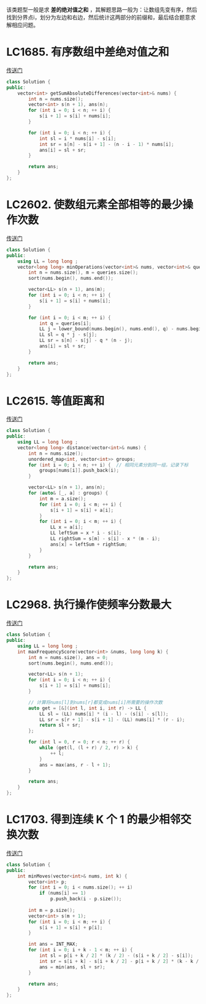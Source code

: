该类题型一般是求 **差的绝对值之和** ，其解题思路一般为：让数组先变有序，然后找到分界点i，划分为左边和右边，然后统计这两部分的前缀和，最后结合题意求解相应问题。


# LC1685. 有序数组中差绝对值之和
[传送门](https://leetcode.cn/problems/sum-of-absolute-differences-in-a-sorted-array/description/)
```C++
class Solution {
public:
    vector<int> getSumAbsoluteDifferences(vector<int>& nums) {
        int n = nums.size();
        vector<int> s(n + 1), ans(n);
        for (int i = 0; i < n; ++ i) {
            s[i + 1] = s[i] + nums[i];
        }

        for (int i = 0; i < n; ++ i) {
            int sl = i * nums[i] - s[i];
            int sr = s[n] - s[i + 1] - (n - i - 1) * nums[i];
            ans[i] = sl + sr;
        }

        return ans;
    }
};
```

# LC2602. 使数组元素全部相等的最少操作次数
[传送门](https://leetcode.cn/problems/minimum-operations-to-make-all-array-elements-equal/description/)
```C++
class Solution {
public:
    using LL = long long ;
    vector<long long> minOperations(vector<int>& nums, vector<int>& queries) {
        int n = nums.size(), m = queries.size();
        sort(nums.begin(), nums.end());

        vector<LL> s(n + 1), ans(m);
        for (int i = 0; i < n; ++ i) {
            s[i + 1] = s[i] + nums[i];
        }

        for (int i = 0; i < m; ++ i) {
            int q = queries[i];
            LL j = lower_bound(nums.begin(), nums.end(), q) - nums.begin();
            LL sl = q * j - s[j];
            LL sr = s[n] - s[j] - q * (n - j);
            ans[i] = sl + sr;
        }

        return ans;
    }
};
```

# LC2615. 等值距离和
[传送门](https://leetcode.cn/problems/sum-of-distances/)
```C++
class Solution {
public:
    using LL = long long ;
    vector<long long> distance(vector<int>& nums) {
        int n = nums.size();
        unordered_map<int, vector<int>> groups;
        for (int i = 0; i < n; ++ i) {  // 相同元素分到同一组，记录下标
            groups[nums[i]].push_back(i);
        }

        vector<LL> s(n + 1), ans(n);
        for (auto& [_, a] : groups) {
            int m = a.size();
            for (int i = 0; i < m; ++ i) {
                s[i + 1] = s[i] + a[i];
            }
            for (int i = 0; i < m; ++ i) {
                LL x = a[i];
                LL leftSum = x * i - s[i];
                LL rightSum = s[m] - s[i] - x * (m - i);
                ans[x] = leftSum + rightSum;
            }
        }

        return ans;
    }
};
```

# LC2968. 执行操作使频率分数最大
[传送门](https://leetcode.cn/problems/apply-operations-to-maximize-frequency-score/)
```C++
class Solution {
public:
    using LL = long long ;
    int maxFrequencyScore(vector<int> &nums, long long k) {
        int n = nums.size(), ans = 0;
        sort(nums.begin(), nums.end());

        vector<LL> s(n + 1);
        for (int i = 0; i < n; ++ i) {
            s[i + 1] = s[i] + nums[i];
        }

        // 计算将nums[l]到nums[r]都变成nums[i]所需要的操作次数
        auto get = [&](int l, int i, int r) -> LL {
            LL sl = (LL) nums[i] * (i - l) - (s[i] - s[l]);
            LL sr = s[r + 1] - s[i + 1] - (LL) nums[i] * (r - i);
            return sl + sr;
        };

        for (int l = 0, r = 0; r < n; ++ r) {
            while (get(l, (l + r) / 2, r) > k) {
                ++ l;
            }
            ans = max(ans, r - l + 1);
        }

        return ans;
    }
};
```

# LC1703. 得到连续 K 个 1 的最少相邻交换次数
[传送门](https://leetcode.cn/problems/minimum-adjacent-swaps-for-k-consecutive-ones/)
```C++
class Solution {
public:
    int minMoves(vector<int>& nums, int k) {
        vector<int> p;
        for (int i = 0; i < nums.size(); ++ i)
            if (nums[i] == 1)
                p.push_back(i - p.size());
        
        int m = p.size();
        vector<int> s(m + 1);
        for (int i = 0; i < m; ++ i) {
            s[i + 1] = s[i] + p[i];
        }

        int ans = INT_MAX;
        for (int i = 0; i + k - 1 < m; ++ i) {
            int sl = p[i + k / 2] * (k / 2) - (s[i + k / 2] - s[i]);
            int sr = s[i + k] - s[i + k / 2] - p[i + k / 2] * (k - k / 2);
            ans = min(ans, sl + sr);
        }

        return ans;
    }
};
```
